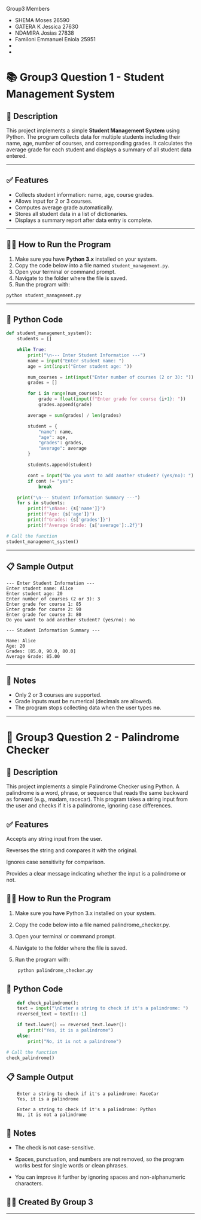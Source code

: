 Group3 Members

- SHEMA Moses 26590
- GATERA K Jessica 27630
- NDAMIRA Josias 27838
- Familoni Emmanuel Eniola 25951
-
-

# 📚 Group3 Question 1 - Student Management System

## 📌 Description

This project implements a simple **Student Management System** using Python. The program collects data for multiple students including their name, age, number of courses, and corresponding grades. It calculates the average grade for each student and displays a summary of all student data entered.

---

## ✅ Features

- Collects student information: name, age, course grades.
- Allows input for 2 or 3 courses.
- Computes average grade automatically.
- Stores all student data in a list of dictionaries.
- Displays a summary report after data entry is complete.

---

## 🧑‍💻 How to Run the Program

1. Make sure you have **Python 3.x** installed on your system.
2. Copy the code below into a file named `student_management.py`.
3. Open your terminal or command prompt.
4. Navigate to the folder where the file is saved.
5. Run the program with:

```bash
python student_management.py
```

---

## 🧾 Python Code

```python
def student_management_system():
    students = []

    while True:
        print("\n--- Enter Student Information ---")
        name = input("Enter student name: ")
        age = int(input("Enter student age: "))

        num_courses = int(input("Enter number of courses (2 or 3): "))
        grades = []

        for i in range(num_courses):
            grade = float(input(f"Enter grade for course {i+1}: "))
            grades.append(grade)

        average = sum(grades) / len(grades)

        student = {
            "name": name,
            "age": age,
            "grades": grades,
            "average": average
        }

        students.append(student)

        cont = input("Do you want to add another student? (yes/no): ").lower()
        if cont != "yes":
            break

    print("\n--- Student Information Summary ---")
    for s in students:
        print(f"\nName: {s['name']}")
        print(f"Age: {s['age']}")
        print(f"Grades: {s['grades']}")
        print(f"Average Grade: {s['average']:.2f}")

# Call the function
student_management_system()
```

---

## 📋 Sample Output

```
--- Enter Student Information ---
Enter student name: Alice
Enter student age: 20
Enter number of courses (2 or 3): 3
Enter grade for course 1: 85
Enter grade for course 2: 90
Enter grade for course 3: 80
Do you want to add another student? (yes/no): no

--- Student Information Summary ---

Name: Alice
Age: 20
Grades: [85.0, 90.0, 80.0]
Average Grade: 85.00
```

---

## 📝 Notes

- Only 2 or 3 courses are supported.
- Grade inputs must be numerical (decimals are allowed).
- The program stops collecting data when the user types **no**.

---

# 🔁 Group3 Question 2 - Palindrome Checker

## 📌 Description
This project implements a simple Palindrome Checker using Python. A palindrome is a word, phrase, or sequence that reads the same backward as forward (e.g., madam, racecar). This program takes a string input from the user and checks if it is a palindrome, ignoring case differences.

## ✅ Features
Accepts any string input from the user.

Reverses the string and compares it with the original.

Ignores case sensitivity for comparison.

Provides a clear message indicating whether the input is a palindrome or not.

## 🧑‍💻 How to Run the Program
1. Make sure you have Python 3.x installed on your system.

2. Copy the code below into a file named palindrome_checker.py.

3. Open your terminal or command prompt.

4. Navigate to the folder where the file is saved.

5. Run the program with:

   ```bash
    python palindrome_checker.py
    ```
    
## 🧾 Python Code

```python
    def check_palindrome():
    text = input("\nEnter a string to check if it's a palindrome: ")
    reversed_text = text[::-1]

    if text.lower() == reversed_text.lower():
        print("Yes, it is a palindrome")
    else:
        print("No, it is not a palindrome")

# Call the function
check_palindrome()

```
## 📋 Sample Output

```
    Enter a string to check if it's a palindrome: RaceCar
    Yes, it is a palindrome

```

```
    Enter a string to check if it's a palindrome: Python
    No, it is not a palindrome

```

## 📝 Notes

* The check is not case-sensitive.

* Spaces, punctuation, and numbers are not removed, so the program works best for single words or clean phrases.

* You can improve it further by ignoring spaces and non-alphanumeric characters.



## 👨‍🎓 Created By Group 3

---
